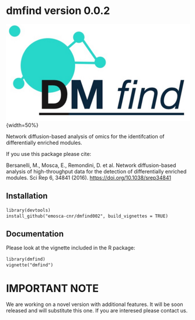 # dmfind version 0.0.2

![](vignettes/images/dmfindLogo.jpg){width=50%}

Network diffusion-based analysis of omics for the identifcation of differentially enriched modules.

If you use this package please cite:

Bersanelli, M., Mosca, E., Remondini, D. et al. Network diffusion-based analysis of high-throughput data for the detection of differentially enriched modules. Sci Rep 6, 34841 (2016). https://doi.org/10.1038/srep34841


## Installation
```{r, eval=FALSE}
library(devtools)
install_github("emosca-cnr/dmfind002", build_vignettes = TRUE)
```

## Documentation
Please look at the vignette included in the R package:
```{r, eval=FALSE}
library(dmfind)
vignette("dmfind")
```

# IMPORTANT NOTE
We are working on a novel version with additional features. It will be soon released and will substitute this one. If you are interesed please contact us.